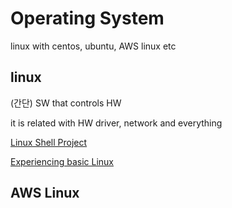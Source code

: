 # Operating System
linux with centos, ubuntu, AWS linux etc

## linux
(간단) SW that controls HW

it is related with HW driver, network and everything 

[Linux Shell Project](https://github.com/devsacti/LinuxShellprj)

[Experiencing basic Linux](https://github.com/devsacti/HandlingLinux)

## AWS Linux

